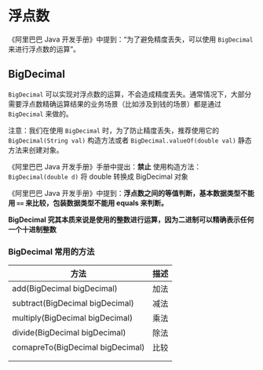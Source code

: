 # 浮点数

《阿里巴巴 Java 开发手册》中提到：“为了避免精度丢失，可以使用 `BigDecimal` 来进行浮点数的运算”。

## BigDecimal

`BigDecimal` 可以实现对浮点数的运算，不会造成精度丢失。通常情况下，大部分需要浮点数精确运算结果的业务场景（比如涉及到钱的场景）都是通过 `BigDecimal` 来做的。

注意：我们在使用 `BigDecimal` 时，为了防止精度丢失，推荐使用它的 `BigDecimal(String val)` 构造方法或者 `BigDecimal.valueOf(double val)` 静态方法来创建对象。

《阿里巴巴 Java 开发手册》手册中提出：**禁止** 使用构造方法：`BigDecimal(double d)` 将 double 转换成 BigDecimal 对象

《阿里巴巴 Java 开发手册》中提到：**浮点数之间的等值判断，基本数据类型不能用 `==` 来比较，包装数据类型不能用 equals 来判断。**

**BigDecimal 究其本质来说是使用的整数进行运算，因为二进制可以精确表示任何一个十进制整数**

### BigDecimal 常用的方法

| 方法                             | 描述 |
| -------------------------------- | ---- |
| add(BigDecimal bigDecimal)       | 加法 |
| subtract(BigDecimal bigDecimal)  | 减法 |
| multiply(BigDecimal bigDecimal)  | 乘法 |
| divide(BigDecimal bigDecimal)    | 除法 |
| comapreTo(BigDecimal bigDecimal) | 比较 |
|                                  |      |
|                                  |      |

